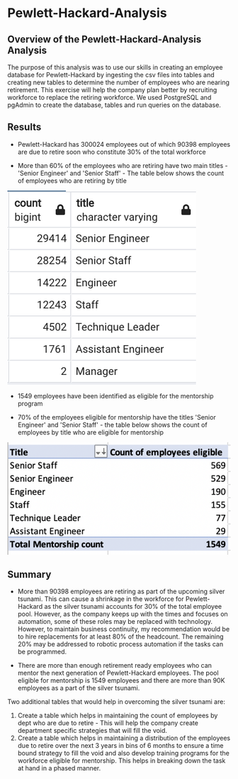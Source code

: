 # Pewlett-Hackard-Analysis

## Overview of the Pewlett-Hackard-Analysis Analysis
The purpose of this analysis was to use our skills in creating an employee database for Pewlett-Hackard by ingesting the csv files into tables and creating new tables to determine the number of employees who are nearing retirement. This exercise will help the company plan better by recruiting workforce to replace the retiring workforce. We used PostgreSQL and pgAdmin to create the database, tables and run queries on the database.

## Results

* Pewlett-Hackard has 300024 employees out of which 90398 employees are due to retire soon who constitute 30% of the total workforce

* More than 60% of the employees who are retiring have two main titles - 'Senior Engineer' and 'Senior Staff' - The table below shows the count of employees who are retiring by title

![Retiring_Titles](https://github.com/dkatragadda/Pewlett-Hackard-Analysis/blob/main/Retiring_Titles.png)

* 1549 employees have been identified as eligible for the mentorship program

* 70% of the employees eligible for mentorship have the titles 'Senior Engineer' and 'Senior Staff' - the table below shows the count of employees by title who are eligible for mentorship

![Mentorship_Eligibility](https://github.com/dkatragadda/Pewlett-Hackard-Analysis/blob/main/Mentorship_eligibility_count.png)

## Summary

* More than 90398 employees are retiring as part of the upcoming silver tsunami. This can cause a shrinkage in the workforce for Pewlett-Hackard as the silver tsunami accounts for 30% of the total employee pool. However, as the company keeps up with the times and focuses on automation, some of these roles may be replaced with technology. However, to maintain business continuity, my recommendation would be to hire replacements for at least 80% of the headcount. The remaining 20% may be addressed to robotic process automation if the tasks can be programmed. 

* There are more than enough retirement ready employees who can mentor the next generation of Pewlett-Hackard employees. The pool eligible for mentorship is 1549 employees and there are more than 90K employees as a part of the silver tsunami. 

Two additional tables that would help in overcoming the silver tsunami are:
1. Create a table which helps in maintaining the count of employees by dept who are due to retire - This will help the company create department specific strategies that will fill the void. 
2. Create a table which helps in maintaining a distribution of the employees due to retire over the next 3 years in bins of 6 months to ensure a time bound strategy to fill the void and also develop training programs for the workforce eligible for mentorship. This helps in breaking down the task at hand in a phased manner.  
